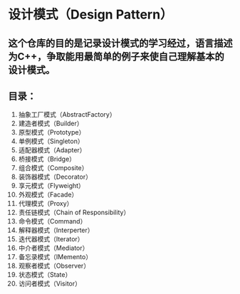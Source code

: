 #  设计模式（Design Pattern）

## 这个仓库的目的是记录设计模式的学习经过，语言描述为C++，争取能用最简单的例子来使自己理解基本的设计模式。

## 目录：
1. 抽象工厂模式（AbstractFactory）
2. 建造者模式（Builder）
3. 原型模式（Prototype）
4. 单例模式（Singleton）
5. 适配器模式（Adapter）
6. 桥接模式（Bridge）
7. 组合模式（Composite）
8. 装饰器模式（Decorator）
9. 享元模式（Flyweight）
10. 外观模式（Facade）
11. 代理模式（Proxy）
12. 责任链模式（Chain of Responsibility）
13. 命令模式（Command）
14. 解释器模式（Interperter）
15. 迭代器模式（Iterator）
16. 中介者模式（Mediator）
17. 备忘录模式（IMemento）
18. 观察者模式（Observer）
19. 状态模式（State）
20. 访问者模式（Visitor）



